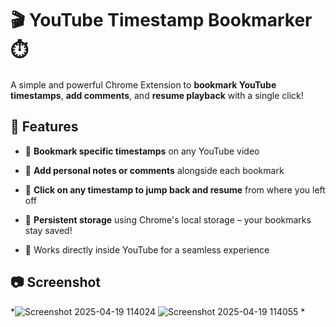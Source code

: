 # 🎬 YouTube Timestamp Bookmarker ⏱️

A simple and powerful Chrome Extension to **bookmark YouTube timestamps**, **add comments**, and **resume playback** with a single click!

## 🚀 Features

- 📌 **Bookmark specific timestamps** on any YouTube video
- 📝 **Add personal notes or comments** alongside each bookmark
- 🔁 **Click on any timestamp to jump back and resume** from where you left off
- 💾 **Persistent storage** using Chrome's local storage – your bookmarks stay saved!

- 🎯 Works directly inside YouTube for a seamless experience

## 📷 Screenshot

*![Screenshot 2025-04-19 114024](https://github.com/user-attachments/assets/8e041db8-0014-4113-b5a0-3480d4321b05)
![Screenshot 2025-04-19 114055](https://github.com/user-attachments/assets/8eb4711d-eceb-421a-a53c-3f54452fdf9a)
*




